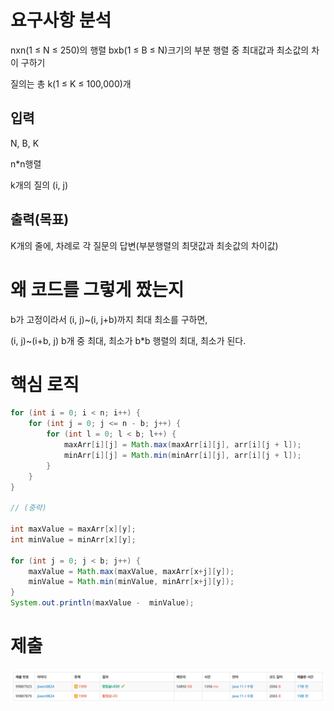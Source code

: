# 요구사항 분석
nxn(1 ≤ N ≤ 250)의 행렬 bxb(1 ≤ B ≤ N)크기의 부분 행렬 중 최대값과 최소값의 차이 구하기

질의는 총 k(1 ≤ K ≤ 100,000)개

## 입력
N, B, K

n*n행렬

k개의 질의 (i, j)

## 출력(목표)
K개의 줄에, 차례로 각 질문의 답변(부분행렬의 최댓값과 최솟값의 차이값)

# 왜 코드를 그렇게 짰는지

b가 고정이라서 (i, j)~(i, j+b)까지 최대 최소를 구하면,

(i, j)~(i+b, j) b개 중 최대, 최소가 b*b 행렬의 최대, 최소가 된다.

# 핵심 로직
```java
for (int i = 0; i < n; i++) {
    for (int j = 0; j <= n - b; j++) {
        for (int l = 0; l < b; l++) {
            maxArr[i][j] = Math.max(maxArr[i][j], arr[i][j + l]);
            minArr[i][j] = Math.min(minArr[i][j], arr[i][j + l]);
        }
    }
}

// (중략)

int maxValue = maxArr[x][y];
int minValue = minArr[x][y];

for (int j = 0; j < b; j++) {
    maxValue = Math.max(maxValue, maxArr[x+j][y]);
    minValue = Math.min(minValue, minArr[x+j][y]);
}
System.out.println(maxValue -  minValue);
```
# 제출
![img.png](Attached/boj_1999.png)